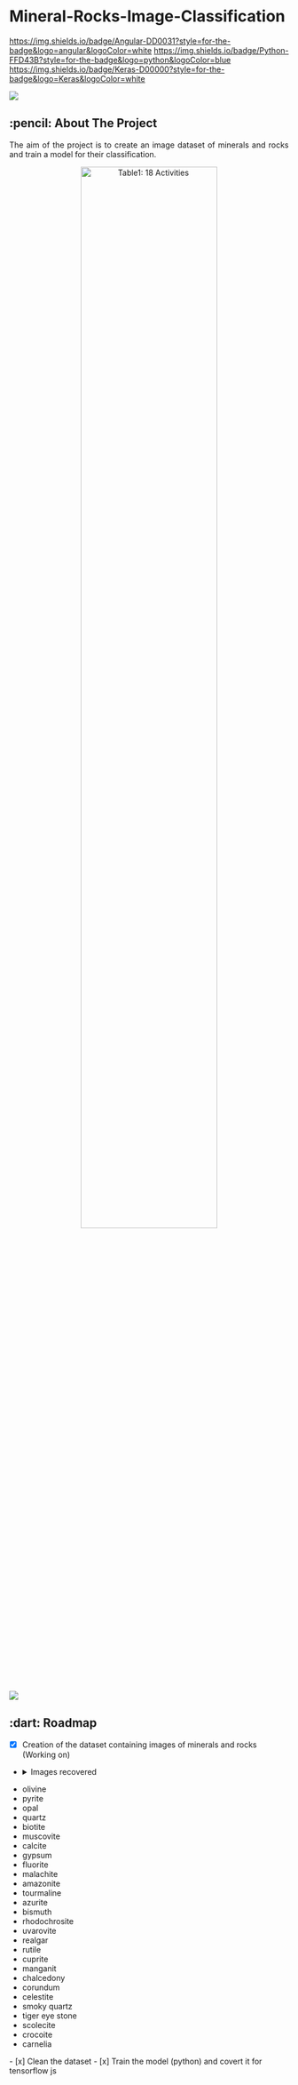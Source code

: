 # Mineral-Rocks-Image-Classification

<!-- PROJECT SHIELDS -->
https://img.shields.io/badge/Angular-DD0031?style=for-the-badge&logo=angular&logoColor=white
https://img.shields.io/badge/Python-FFD43B?style=for-the-badge&logo=python&logoColor=blue
https://img.shields.io/badge/Keras-D00000?style=for-the-badge&logo=Keras&logoColor=white


![](https://i.imgur.com/waxVImv.png)

<!-- ABOUT THE PROJECT -->
<h2 id="about-the-project"> :pencil: About The Project</h2>

<p align="justify"> The aim of the project is to create an image dataset of minerals and rocks and train a model for their classification.
</p>

<p align="center">
  <img src="images/WISDM Activities.png" alt="Table1: 18 Activities" width="70%" height="70%">        
  <!--figcaption>Caption goes here</figcaption-->
</p>

![](https://i.imgur.com/waxVImv.png)

<!-- ROADMAP -->
<h2 id="roadmap"> :dart: Roadmap</h2>

- [x] Creation of the dataset containing images of minerals and rocks (Working on)
- <details>
  <summary>Images recovered</summary>
  
  ## Heading
  
* olivine
* pyrite
* opal
* quartz
* biotite
* muscovite
* calcite
* gypsum
* fluorite
* malachite
* amazonite
* tourmaline
* azurite
* bismuth
* rhodochrosite
* uvarovite
* realgar
* rutile
* cuprite
* manganit
* chalcedony
* corundum
* celestite
* smoky quartz
* tiger eye stone
* scolecite
* crocoite
* carnelia
</details>
- [x] Clean the dataset
- [x] Train the model (python) and covert it for tensorflow js
